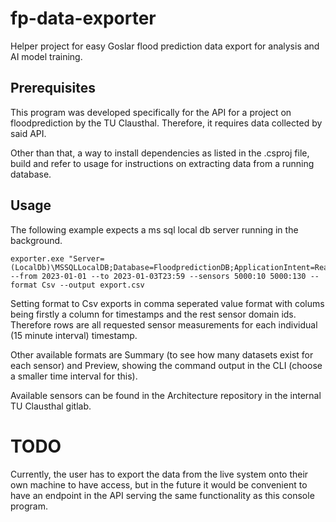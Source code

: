 # fp-data-exporter
Helper project for easy Goslar flood prediction data export for analysis and AI model training.

## Prerequisites

This program was developed specifically for the API for a project on floodprediction by the TU Clausthal. Therefore, it requires data collected by said API.

Other than that, a way to install dependencies as listed in the .csproj file, build and refer to usage for instructions on extracting data from a running database.

## Usage

The following example expects a ms sql local db server running in the background.

```
exporter.exe "Server=(LocalDb)\MSSQLLocalDB;Database=FloodpredictionDB;ApplicationIntent=ReadOnly;Trusted_Connection=true;" --from 2023-01-01 --to 2023-01-03T23:59 --sensors 5000:10 5000:130 --format Csv --output export.csv
```

Setting format to Csv exports in comma seperated value format with colums being firstly a column for timestamps and the rest sensor domain ids. Therefore rows are all requested sensor measurements for each individual (15 minute interval) timestamp.

Other available formats are Summary (to see how many datasets exist for each sensor) and Preview, showing the command output in the CLI (choose a smaller time interval for this).

Available sensors can be found in the Architecture repository in the internal TU Clausthal gitlab.

# TODO

Currently, the user has to export the data from the live system onto their own machine to have access, but in the future it would be convenient to have an endpoint in the API serving the same functionality as this console program.
